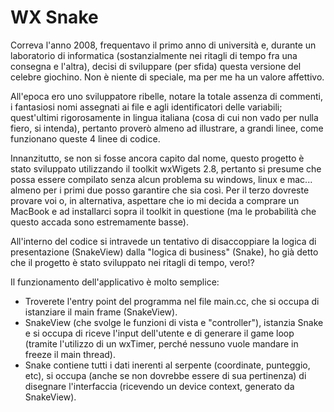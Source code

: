 # WX Snake

Correva l'anno 2008, frequentavo il primo anno di università e, durante un 
laboratorio di informatica (sostanzialmente nei ritagli di tempo fra una 
consegna e l'altra), decisi di sviluppare (per sfida) questa versione del 
celebre giochino.
Non è niente di speciale, ma per me ha un valore affettivo.

All'epoca ero uno sviluppatore ribelle, notare la totale assenza di commenti, i
fantasiosi nomi assegnati ai file e agli identificatori delle variabili; 
quest'ultimi rigorosamente in lingua italiana (cosa di cui non vado per nulla 
fiero, si intenda), pertanto proverò almeno ad illustrare, a grandi linee, come 
funzionano queste 4 linee di codice.

Innanzitutto, se non si fosse ancora capito dal nome, questo progetto è stato
sviluppato utilizzando il toolkit wxWigets 2.8, pertanto si presume che possa 
essere compilato senza alcun problema su windows, linux e mac... almeno per i 
primi due posso garantire che sia così. Per il terzo dovreste provare voi o, in 
alternativa, aspettare che io mi decida a comprare un MacBook e ad installarci
sopra il toolkit in questione (ma le probabilità che questo accada sono 
estremamente basse).

All'interno del codice si intravede un tentativo di disaccoppiare la logica di
presentazione (SnakeView) dalla "logica di business" (Snake), ho già 
detto che il progetto è stato sviluppato nei ritagli di tempo, vero!?

Il funzionamento dell'applicativo è molto semplice:
 - Troverete l'entry point del programma nel file main.cc, che si occupa di 
   istanziare il main frame (SnakeView).
 - SnakeView (che svolge le funzioni di vista e "controller"), istanzia Snake e
   si occupa di riceve l'input dell'utente e di generare il game loop (tramite 
   l'utilizzo di un wxTimer, perché nessuno vuole mandare in freeze il main
   thread). 
 - Snake contiene tutti i dati inerenti al serpente (coordinate, punteggio, 
   etc), si occupa (anche se non dovrebbe essere di sua pertinenza) di disegnare 
   l'interfaccia (ricevendo un device context, generato da SnakeView).
